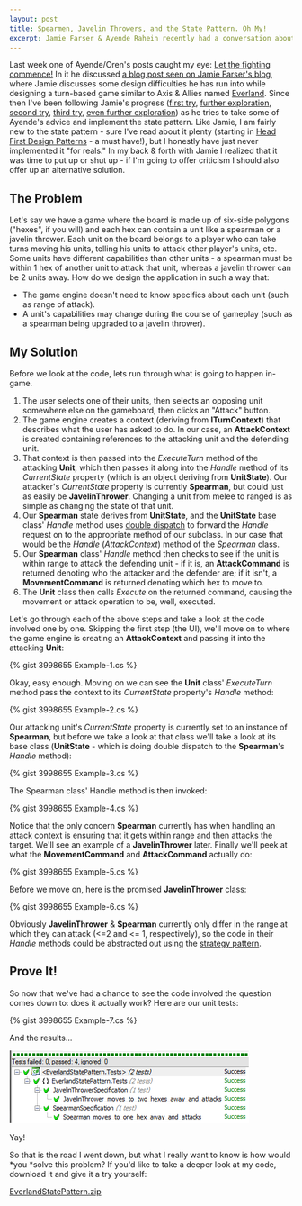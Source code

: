 ```yaml
--- 
layout: post
title: Spearmen, Javelin Throwers, and the State Pattern. Oh My!
excerpt: Jamie Farser & Ayende Rahein recently had a conversation about using the State Pattern for units in a game Jamie is building. I've been following along trying to figure my way through the state pattern as well, and decided to take a stab at my own solution to Jamie's problem.
---
```


Last week one of Ayende/Oren's posts caught my eye: [Let the fighting commence!](http://ayende.com/Blog/archive/2009/08/05/let-the-fighting-commence.aspx) In it he discussed [a blog post seen on Jamie Farser's blog](http://www.thecodespring.com/2009/08/interface-overload.html), where Jamie discusses some design difficulties he has run into while designing a turn-based game similar to Axis & Allies named [Everland](http://code.google.com/p/everland/). Since then I've been following Jamie's progress ([first try](http://www.thecodespring.com/2009/08/state-pattern.html), [further exploration](http://www.thecodespring.com/2009/08/state-pattern-part-15.html), [second try](http://www.thecodespring.com/2009/08/state-pattern-part-2-of.html), [third try](http://www.thecodespring.com/2009/08/state-pattern-part-3.html), [even further exploration](http://www.thecodespring.com/2009/08/state-pattern-transitions.html)) as he tries to take some of Ayende's advice and implement the state pattern. Like Jamie, I am fairly new to the state pattern - sure I've read about it plenty (starting in [Head First Design Patterns](http://www.amazon.com/First-Design-Patterns-Elisabeth-Freeman/dp/0596007124) - a must have!), but I honestly have just never implemented it "for reals." In my back & forth with Jamie I realized that it was time to put up or shut up - if I'm going to offer criticism I should also offer up an alternative solution.

## The Problem

Let's say we have a game where the board is made up of six-side polygons ("hexes", if you will) and each hex can contain a unit like a spearman or a javelin thrower. Each unit on the board belongs to a player who can take turns moving his units, telling his units to attack other player's units, etc. Some units have different capabilities than other units - a spearman must be within 1 hex of another unit to attack that unit, whereas a javelin thrower can be 2 units away. How do we design the application in such a way that:

* The game engine doesn't need to know specifics about each unit (such as range of attack).
* A unit's capabilities may change during the course of gameplay (such as a spearman being upgraded to a javelin thrower).

## My Solution

Before we look at the code, lets run through what is going to happen in-game.

1. The user selects one of their units, then selects an opposing unit somewhere else on the gameboard, then clicks an "Attack" button.
2. The game engine creates a context (deriving from **ITurnContext**) that describes what the user has asked to do. In our case, an **AttackContext** is created containing references to the attacking unit and the defending unit.
3. That context is then passed into the *ExecuteTurn* method of the attacking **Unit**, which then passes it along into the *Handle* method of its *CurrentState* property (which is an object deriving from **UnitState**). Our attacker's *CurrentState* property is currently **Spearman**, but could just as easily be **JavelinThrower**. Changing a unit from melee to ranged is as simple as changing the state of that unit.
4. Our **Spearman** state derives from **UnitState**, and the **UnitState** base class' *Handle* method uses [double dispatch](http://en.wikipedia.org/wiki/Double_dispatch) to forward the *Handle* request on to the appropriate method of our subclass. In our case that would be the *Handle* (*AttackContext*) method of the *Spearman* class.
5. Our **Spearman** class' *Handle* method then checks to see if the unit is within range to attack the defending unit - if it is, an **AttackCommand** is returned denoting who the attacker and the defender are; if it isn't, a **MovementCommand** is returned denoting which hex to move to.
6. The **Unit** class then calls *Execute* on the returned command, causing the movement or attack operation to be, well, executed.

Let's go through each of the above steps and take a look at the code involved one by one. Skipping the first step (the UI), we'll move on to where the game engine is creating an **AttackContext** and passing it into the attacking **Unit**:

{% gist 3998655 Example-1.cs %}

Okay, easy enough. Moving on we can see the **Unit** class' *ExecuteTurn* method pass the context to its *CurrentState* property's *Handle* method:

{% gist 3998655 Example-2.cs %}

Our attacking unit's *CurrentState* property is currently set to an instance of **Spearman**, but before we take a look at that class we'll take a look at its base class (**UnitState** - which is doing double dispatch to the **Spearman**'s *Handle* method):

{% gist 3998655 Example-3.cs %}

The Spearman class' Handle method is then invoked:

{% gist 3998655 Example-4.cs %}

Notice that the only concern **Spearman** currently has when handling an attack context is ensuring that it gets within range and then attacks the target. We'll see an example of a **JavelinThrower** later. Finally we'll peek at what the **MovementCommand** and **AttackCommand** actually do:

{% gist 3998655 Example-5.cs %}

Before we move on, here is the promised **JavelinThrower** class:

{% gist 3998655 Example-6.cs %}

Obviously **JavelinThrower** & **Spearman** currently only differ in the range at which they can attack (&lt;=2 and &lt;= 1, respectively), so the code in their *Handle* methods could be abstracted out using the [strategy pattern](http://en.wikipedia.org/wiki/Strategy_pattern).

## Prove It!

So now that we've had a chance to see the code involved the question comes down to: does it actually work? Here are our unit tests:

{% gist 3998655 Example-7.cs %}

And the results...

![IMAGE](/custom/files/old/Spearman-JavelinThrower-Tests-Passed.PNG)

Yay!

So that is the road I went down, but what I really want to know is how would *you *solve this problem? If you'd like to take a deeper look at my code, download it and give it a try yourself:

[EverlandStatePattern.zip](/custom/files/old/EverlandStatePattern.zip)